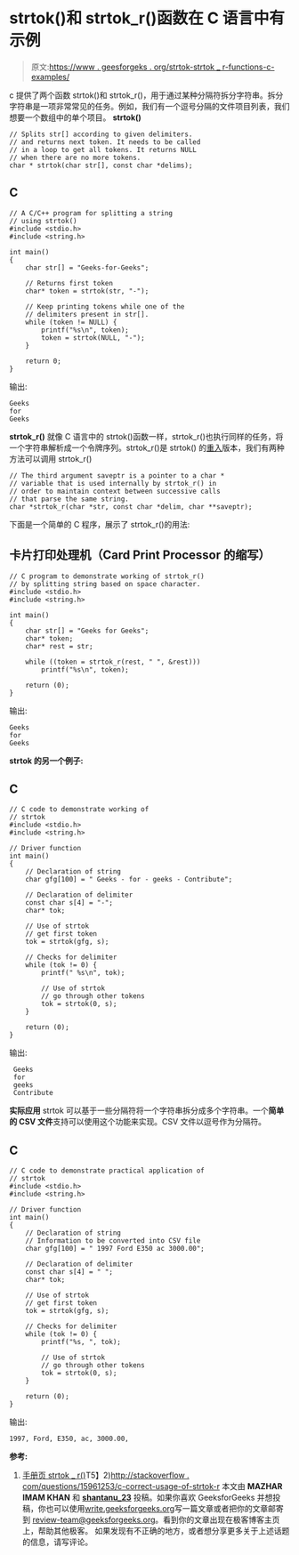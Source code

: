 # strtok()和 strtok_r()函数在 C 语言中有示例

> 原文:[https://www . geesforgeks . org/strtok-strtok _ r-functions-c-examples/](https://www.geeksforgeeks.org/strtok-strtok_r-functions-c-examples/)

c 提供了两个函数 strtok()和 strtok_r()，用于通过某种分隔符拆分字符串。拆分字符串是一项非常常见的任务。例如，我们有一个逗号分隔的文件项目列表，我们想要一个数组中的单个项目。
**strtok()**

```
// Splits str[] according to given delimiters.
// and returns next token. It needs to be called
// in a loop to get all tokens. It returns NULL
// when there are no more tokens.
char * strtok(char str[], const char *delims);
```

## C

```
// A C/C++ program for splitting a string
// using strtok()
#include <stdio.h>
#include <string.h>

int main()
{
    char str[] = "Geeks-for-Geeks";

    // Returns first token
    char* token = strtok(str, "-");

    // Keep printing tokens while one of the
    // delimiters present in str[].
    while (token != NULL) {
        printf("%s\n", token);
        token = strtok(NULL, "-");
    }

    return 0;
}
```

输出:

```
Geeks
for
Geeks
```

**strtok_r()**
就像 C 语言中的 strtok()函数一样，strtok_r()也执行同样的任务，将一个字符串解析成一个令牌序列。strtok_r()是 strtok()
的[重入](https://www.geeksforgeeks.org/reentrant-function/)版本，我们有两种方法可以调用 strtok_r()

```
// The third argument saveptr is a pointer to a char * 
// variable that is used internally by strtok_r() in 
// order to maintain context between successive calls
// that parse the same string.
char *strtok_r(char *str, const char *delim, char **saveptr);
```

下面是一个简单的 C 程序，展示了 strtok_r()的用法:

## 卡片打印处理机（Card Print Processor 的缩写）

```
// C program to demonstrate working of strtok_r()
// by splitting string based on space character.
#include <stdio.h>
#include <string.h>

int main()
{
    char str[] = "Geeks for Geeks";
    char* token;
    char* rest = str;

    while ((token = strtok_r(rest, " ", &rest)))
        printf("%s\n", token);

    return (0);
}
```

输出:

```
Geeks
for
Geeks
```

**strtok 的另一个例子:**

## C

```
// C code to demonstrate working of
// strtok
#include <stdio.h>
#include <string.h>

// Driver function
int main()
{
    // Declaration of string
    char gfg[100] = " Geeks - for - geeks - Contribute";

    // Declaration of delimiter
    const char s[4] = "-";
    char* tok;

    // Use of strtok
    // get first token
    tok = strtok(gfg, s);

    // Checks for delimiter
    while (tok != 0) {
        printf(" %s\n", tok);

        // Use of strtok
        // go through other tokens
        tok = strtok(0, s);
    }

    return (0);
}
```

输出:

```
 Geeks
 for
 geeks
 Contribute
```

**实际应用**
strtok 可以基于一些分隔符将一个字符串拆分成多个字符串。一个**简单的 CSV 文件**支持可以使用这个功能来实现。CSV 文件以逗号作为分隔符。

## C

```
// C code to demonstrate practical application of
// strtok
#include <stdio.h>
#include <string.h>

// Driver function
int main()
{
    // Declaration of string
    // Information to be converted into CSV file
    char gfg[100] = " 1997 Ford E350 ac 3000.00";

    // Declaration of delimiter
    const char s[4] = " ";
    char* tok;

    // Use of strtok
    // get first token
    tok = strtok(gfg, s);

    // Checks for delimiter
    while (tok != 0) {
        printf("%s, ", tok);

        // Use of strtok
        // go through other tokens
        tok = strtok(0, s);
    }

    return (0);
}
```

输出:

```
1997, Ford, E350, ac, 3000.00,
```

**参考:**
1) [手册页 strtok _ r()](https://linux.die.net/man/3/strtok_r)T5】2)[http://stackoverflow . com/questions/15961253/c-correct-usage-of-strtok-r](http://stackoverflow.com/questions/15961253/c-correct-usage-of-strtok-r)
本文由 **MAZHAR IMAM KHAN** 和 [**shantanu_23**](https://auth.geeksforgeeks.org/profile.php?user=shantanu_23) 投稿。如果你喜欢 GeeksforGeeks 并想投稿，你也可以使用[write.geeksforgeeks.org](http://www.write.geeksforgeeks.org)写一篇文章或者把你的文章邮寄到 review-team@geeksforgeeks.org。看到你的文章出现在极客博客主页上，帮助其他极客。
如果发现有不正确的地方，或者想分享更多关于上述话题的信息，请写评论。